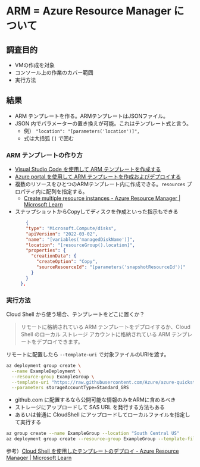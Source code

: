# ARM = Azure Resource Manager について

## 調査目的

* VMの作成を対象
* コンソール上の作業のカバー範囲
* 実行方法

## 結果

* ARM テンプレートを作る。ARMテンプレートはJSONファイル。
* JSON 内でパラメーターの置き換えが可能。これはテンプレート式と言う。
    * 例） `"location": "[parameters('location')]",` 
    * 式は大括弧 `[]` で囲む


### ARM テンプレートの作り方

* [Visual Studio Code を使用して ARM テンプレートを作成する](https://learn.microsoft.com/ja-jp/azure/azure-resource-manager/templates/quickstart-create-templates-use-visual-studio-code?tabs=CLI)
* [Azure portal を使用して ARM テンプレートを作成およびデプロイする](https://learn.microsoft.com/ja-jp/azure/azure-resource-manager/templates/quickstart-create-templates-use-the-portal)
* 複数のリソースをひとつのARMテンプレート内に作成できる。`resources` プロパティ内に配列を指定する。
    * [Create multiple resource instances - Azure Resource Manager | Microsoft Learn](https://learn.microsoft.com/en-us/azure/azure-resource-manager/templates/template-tutorial-create-multiple-instances?tabs=CLI%2Cazure-cli)
* スナップショットからCopyしてディスクを作成といった指示もできる
  ```json
      {  
      "type": "Microsoft.Compute/disks",  
      "apiVersion": "2022-03-02",  
      "name": "[variables('managedDiskName')]",  
      "location": "[resourceGroup().location]",  
      "properties": {  
        "creationData": {  
          "createOption": "Copy",  
          "sourceResourceId": "[parameters('snapshotResourceId')]"  
        }  
      }  
    },  
  ```


### 実行方法

Cloud Shell から使う場合、テンプレートをどこに置くか？

> リモートに格納されている ARM テンプレートをデプロイするか、Cloud Shell のローカル ストレージ アカウントに格納されている ARM テンプレートをデプロイできます。

リモートに配置したら `--template-uri` で対象ファイルのURIを渡す。

```bash
az deployment group create \
  --name ExampleDeployment \
  --resource-group ExampleGroup \
  --template-uri "https://raw.githubusercontent.com/Azure/azure-quickstart-templates/master/quickstarts/microsoft.storage/storage-account-create/azuredeploy.json" \
  --parameters storageAccountType=Standard_GRS
  ```

* github.com に配置するなら公開可能な情報のみをARMに含めるべき
* ストレージにアップロードして SAS URL を発行する方法もある
* あるいは普通に CloudShell にアップロードしてローカルファイルを指定して実行する

```bash
az group create --name ExampleGroup --location "South Central US"
az deployment group create --resource-group ExampleGroup --template-file azuredeploy.json --parameters storageAccountType=Standard_GRS
```


参考）[Cloud Shell を使用したテンプレートのデプロイ - Azure Resource Manager | Microsoft Learn](https://learn.microsoft.com/ja-jp/azure/azure-resource-manager/templates/deploy-cloud-shell?tabs=azure-cli)
